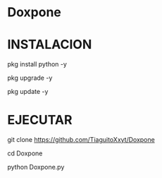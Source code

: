 # Doxpone


# INSTALACION

pkg install python -y

 pkg upgrade -y

 pkg update -y



# EJECUTAR
git clone https://github.com/TiaguitoXxyt/Doxpone

cd Doxpone

python Doxpone.py

